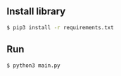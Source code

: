 ## Install library
```bash
$ pip3 install -r requirements.txt
```

## Run
```bash
$ python3 main.py
```

